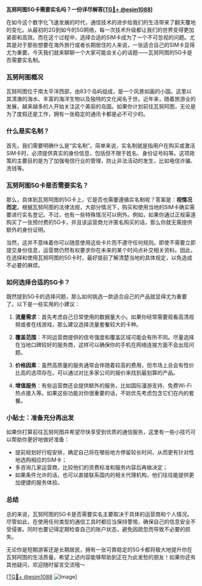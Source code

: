 **瓦努阿图5G卡需要实名吗？一份详尽解答[[TG💪+ @esim1088](https://t.me/s/esim1088)]**

在如今这个数字化飞速发展的时代，通信技术的进步给我们的生活带来了翻天覆地的变化。从最初的2G到如今的5G网络，每一次技术升级都让我们的世界变得更加紧密和高效。而在这个过程中，选择合适的SIM卡成为了一个不可忽视的问题。尤其是对于那些想要在海外旅行或者长期居住的人来说，一张适合自己的SIM卡显得尤为重要。今天我们就来聊聊一个大家可能会关心的话题——瓦努阿图的5G卡是否需要实名制。

### 瓦努阿图概况

瓦努阿图位于南太平洋西部，由83个岛屿组成，是一个风景如画的小国。这里以其清澈的海水、丰富的海洋生物以及独特的文化闻名于世。近年来，随着旅游业的发展，越来越多的人开始关注这个美丽的岛国。如果你计划前往瓦努阿图，无论是为了度假还是工作，拥有一张稳定的通讯卡都是必不可少的。

### 什么是实名制？

首先，我们需要明确什么是“实名制”。简单来说，实名制就是指用户在购买或激活SIM卡时，必须提供真实的身份信息，包括但不限于姓名、身份证号码等。这项政策的主要目的是为了加强电信行业的管理，防止非法活动的发生，比如电信诈骗、洗钱等。

### 瓦努阿图5G卡是否需要实名？

那么，具体到瓦努阿图的5G卡上，它是否也需要遵循实名制呢？答案是：**视情况而定**。根据瓦努阿图的法律法规，大部分情况下，购买和使用当地的SIM卡确实需要进行实名登记。不过，也有一些特殊情况可以例外。例如，如果你通过正规渠道购买了一张预付费的5G卡，并且该运营商允许匿名购买的话，那么你就无需提供额外的身份证明。

当然，这并不意味着你可以随意使用这些卡片而不遵守任何规则。即使不需要立即提交身份信息，运营商仍然有权要求你在未来的某个时间点补交相关资料。因此，在选择和使用瓦努阿图的5G卡时，最好提前了解清楚当地的具体规定，以免造成不必要的麻烦。

### 如何选择合适的5G卡？

既然提到5G卡的选择问题，那么如何挑选一款适合自己的产品就显得尤为重要了。以下是一些实用的小建议：

1. **流量需求**：首先考虑自己日常使用的数据量大小。如果你经常需要观看高清视频或者在线游戏，那么建议选择流量套餐较大的卡种。
   
2. **覆盖范围**：不同运营商提供的信号强度和覆盖区域可能会有所不同。尽量选择在当地口碑较好的服务商，这样可以确保你的手机在网络连接方面不会出现问题。
   
3. **价格因素**：虽然高质量的服务通常会伴随着较高的费用，但市场上总会有性价比高的选项存在。可以通过对比多家公司的报价来找到最划算的产品。
   
4. **增值服务**：有些运营商还会提供额外的服务，比如国际漫游支持、免费Wi-Fi热点接入等。如果这些功能对你很重要的话，不妨优先考虑包含它们在内的套餐。

### 小贴士：准备充分再出发

如果你打算前往瓦努阿图并希望尽快享受到优质的通信服务，这里有一些小技巧可以帮助你更好地做好准备：

- 提前规划好行程安排，确定自己将在哪些地方停留较长时间，从而更有针对性地选购相应的SIM卡；
- 多咨询几家运营商，比较他们的资费标准和服务内容后再做决定；
- 如果条件允许的话，也可以直接联系国内的相关代理机构，他们往往能提供更加便捷的服务体验。

### 总结

总的来说，瓦努阿图的5G卡是否需要实名主要取决于具体的运营商和个人情况。尽管如此，在使用任何类型的通信工具时都应当保持警惕，确保自己的信息安全不受侵害。同时也要记得定期检查自己的账户状态，避免因疏忽而导致不必要的损失。

无论你是短期游客还是长期居民，拥有一张可靠稳定的5G卡都将极大地提升你在瓦努阿图的生活质量。希望上述内容能够帮助到正在为此发愁的朋友！如果你还有其他疑问，欢迎随时留言交流哦～

[[TG💪+ @esim1088](https://t.me/s/esim1088) ![Image](https://i.postimg.cc/4NQfJmqS/Snipaste-2025-05-13-00-14-12.png)]